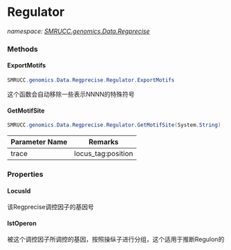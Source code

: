 ﻿# Regulator
_namespace: [SMRUCC.genomics.Data.Regprecise](./index.md)_





### Methods

#### ExportMotifs
```csharp
SMRUCC.genomics.Data.Regprecise.Regulator.ExportMotifs
```
这个函数会自动移除一些表示NNNN的特殊符号

#### GetMotifSite
```csharp
SMRUCC.genomics.Data.Regprecise.Regulator.GetMotifSite(System.String)
```


|Parameter Name|Remarks|
|--------------|-------|
|trace|locus_tag:position|



### Properties

#### LocusId
该Regprecise调控因子的基因号
#### lstOperon
被这个调控因子所调控的基因，按照操纵子进行分组，这个适用于推断Regulon的

